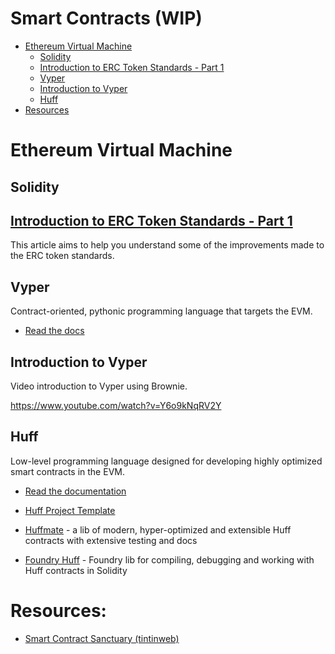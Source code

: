 # Smart Contracts (WIP)

- [Ethereum Virtual Machine](#ethereum-virtual-machine)
  - [Solidity](#solidity)
  - [Introduction to ERC Token Standards - Part 1](#introduction-to-erc-token-standards---part-1)
  - [Vyper](#vyper)
  - [Introduction to Vyper](#introduction-to-vyper)
  - [Huff](#huff)
- [Resources](#resources)

# Ethereum Virtual Machine

## Solidity

## [Introduction to ERC Token Standards - Part 1](https://medium.com/immunefi/how-erc-standards-work-part-1-c9795803f459)
 
This article aims to help you understand some of the improvements made to the ERC token standards.

## Vyper
Contract-oriented, pythonic programming language that targets the EVM.

- [Read the docs](https://vyper.readthedocs.io/en/stable/)

## Introduction to Vyper

Video introduction to Vyper using Brownie.

https://www.youtube.com/watch?v=Y6o9kNqRV2Y

## Huff

Low-level programming language designed for developing highly optimized smart contracts in the EVM.

- [Read the documentation](https://docs.huff.sh)

- [Huff Project Template](https://github.com/huff-language/huff-project-template)

- [Huffmate](https://github.com/pentagonxyz/huffmate) - a lib of modern, hyper-optimized and extensible Huff contracts with extensive testing and docs

- [Foundry Huff](https://github.com/huff-language/foundry-huff) - Foundry lib for compiling, debugging and working with Huff contracts in Solidity

# Resources:
- [Smart Contract Sanctuary (tintinweb)](https://github.com/tintinweb/smart-contract-sanctuary)
